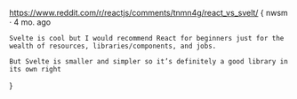 https://www.reddit.com/r/reactjs/comments/tnmn4g/react_vs_svelt/
{
        nwsm
    ·
    4 mo. ago

    Svelte is cool but I would recommend React for beginners just for the wealth of resources, libraries/components, and jobs.

    But Svelte is smaller and simpler so it’s definitely a good library in its own right
}

